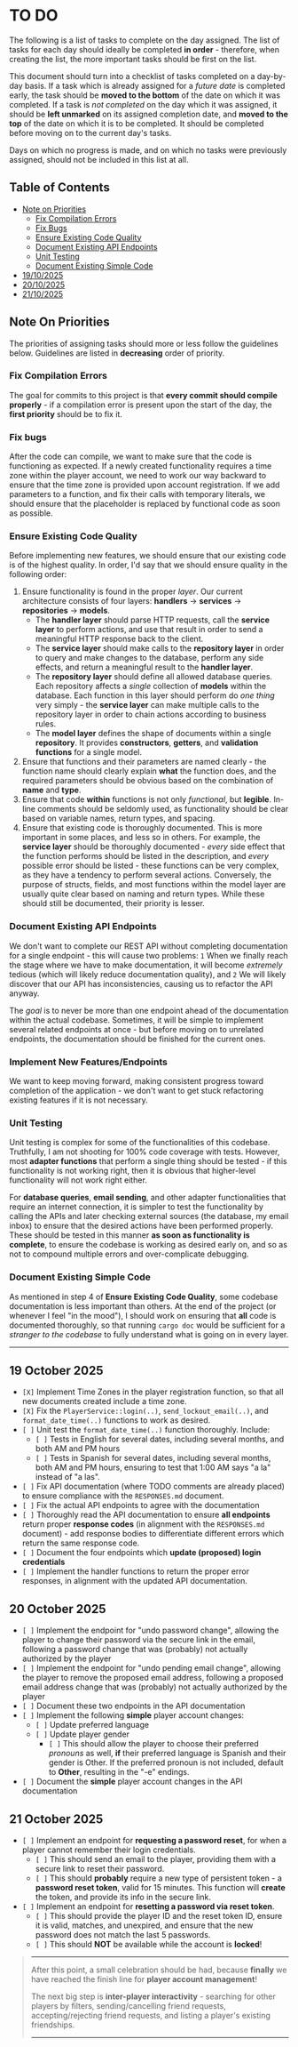 # TO DO

The following is a list of tasks to complete on the day assigned. The list of tasks for each day should ideally be completed **in order** - therefore, when creating the list, the more important tasks should be first on the list.

This document should turn into a checklist of tasks completed on a day-by-day basis. If a task which is already assigned for a _future date_ is completed early, the task should be **moved to the bottom** of the date on which it was completed. If a task is _not completed_ on the day which it was assigned, it should be **left unmarked** on its assigned completion date, and **moved to the top** of the date on which it is to be completed. It should be completed before moving on to the current day's tasks.

Days on which no progress is made, and on which no tasks were previously assigned, should not be included in this list at all.

## Table of Contents

- [Note on Priorities](#note-on-priorities)
  - [Fix Compilation Errors](#fix-compilation-errors)
  - [Fix Bugs](#fix-bugs)
  - [Ensure Existing Code Quality](#ensure-existing-code-quality)
  - [Document Existing API Endpoints](#document-existing-api-endpoints)
  - [Unit Testing](#unit-testing)
  - [Document Existing Simple Code](#document-existing-simple-code)
- [19/10/2025](#19-october-2025)
- [20/10/2025](#20-october-2025)
- [21/10/2025](#21-october-2025)

## Note On Priorities

The priorities of assigning tasks should more or less follow the guidelines below. Guidelines are listed in **decreasing** order of priority.

### Fix Compilation Errors

The goal for commits to this project is that **every commit should compile properly** - if a compilation error is present upon the start of the day, the **first priority** should be to fix it.

### Fix bugs

After the code can compile, we want to make sure that the code is functioning as expected. If a newly created functionality requires a time zone within the player account, we need to work our way backward to ensure that the time zone is provided upon account registration. If we add parameters to a function, and fix their calls with temporary literals, we should ensure that the placeholder is replaced by functional code as soon as possible.

### Ensure Existing Code Quality

Before implementing new features, we should ensure that our existing code is of the highest quality. In order, I'd say that we should ensure quality in the following order:

1. Ensure functionality is found in the proper _layer_. Our current architecture consists of four layers: **handlers** -> **services** -> **repositories** -> **models**.
   - The **handler layer** should parse HTTP requests, call the **service layer** to perform actions, and use that result in order to send a meaningful HTTP response back to the client.
   - The **service layer** should make calls to the **repository layer** in order to query and make changes to the database, perform any side effects, and return a meaningful result to the **handler layer**.
   - The **repository layer** should define all allowed database queries. Each repository affects a _single_ collection of **models** within the database. Each function in this layer should perform do _one thing_ very simply - the **service layer** can make multiple calls to the repository layer in order to chain actions according to business rules.
   - The **model layer** defines the shape of documents within a single **repository**. It provides **constructors**, **getters**, and **validation functions** for a single model.
2. Ensure that functions and their parameters are named clearly - the function name should clearly explain **what** the function does, and the required parameters should be obvious based on the combination of **name** and **type**.
3. Ensure that code **within** functions is not only _functional_, but **legible**. In-line comments should be seldomly used, as functionality should be clear based on variable names, return types, and spacing.
4. Ensure that existing code is thoroughly documented. This is more important in some places, and less so in others. For example, the **service layer** should be thoroughly documented - _every_ side effect that the function performs should be listed in the description, and _every_ possible error should be listed - these functions can be very complex, as they have a tendency to perform several actions. Conversely, the purpose of structs, fields, and most functions within the model layer are usually quite clear based on naming and return types. While these should still be documented, their priority is lesser.

### Document Existing API Endpoints

We don't want to complete our REST API without completing documentation for a single endpoint - this will cause two problems: `1` When we finally reach the stage where we have to make documentation, it will become _extremely_ tedious (which will likely reduce documentation quality), and `2` We will likely discover that our API has inconsistencies, causing us to refactor the API anyway.

The _goal_ is to never be more than one endpoint ahead of the documentation within the actual codebase. Sometimes, it will be simple to implement several related endpoints at once - but before moving on to unrelated endpoints, the documentation should be finished for the current ones.

### Implement New Features/Endpoints

We want to keep moving forward, making consistent progress toward completion of the application - we don't want to get stuck refactoring existing features if it is not necessary.

### Unit Testing

Unit testing is complex for some of the functionalities of this codebase. Truthfully, I am not shooting for 100% code coverage with tests. However, most **adapter functions** that perform a single thing should be tested - if this functionality is not working right, then it is obvious that higher-level functionality will not work right either.

For **database queries**, **email sending**, and other adapter functionalities that require an internet connection, it is simpler to test the functionality by calling the APIs and later checking external sources (the database, my email inbox) to ensure that the desired actions have been performed properly. These should be tested in this manner **as soon as functionality is complete**, to ensure the codebase is working as desired early on, and so as not to compound multiple errors and over-complicate debugging.

### Document Existing Simple Code

As mentioned in step 4 of **Ensure Existing Code Quality**, some codebase documentation is less important than others. At the end of the project (or whenever I feel "in the mood"), I should work on ensuring that **all** code is documented thoroughly, so that running `cargo doc` would be sufficient for a _stranger to the codebase_ to fully understand what is going on in every layer.

---

## 19 October 2025

- `[X]` Implement Time Zones in the player registration function, so that all new documents created include a time zone.
- `[X]` Fix the `PlayerService::login(..)`, `send_lockout_email(..)`, and `format_date_time(..)` functions to work as desired.
- `[ ]` Unit test the `format_date_time(..)` function thoroughly. Include:
  - `[ ]` Tests in English for several dates, including several months, and both AM and PM hours
  - `[ ]` Tests in Spanish for several dates, including several months, both AM and PM hours, ensuring to test that 1:00 AM says "a la" instead of "a las".
- `[ ]` Fix API documentation (where TODO comments are already placed) to ensure compliance with the `RESPONSES.md` document.
- `[ ]` Fix the actual API endpoints to agree with the documentation
- `[ ]` Thoroughly read the API documentation to ensure **all endpoints** return proper **response codes** (in alignment with the `RESPONSES.md` document) - add response bodies to differentiate different errors which return the same response code.
- `[ ]` Document the four endpoints which **update (proposed) login credentials**
- `[ ]` Implement the handler functions to return the proper error responses, in alignment with the updated API documentation.

## 20 October 2025

- `[ ]` Implement the endpoint for "undo password change", allowing the player to change their password via the secure link in the email, following a password change that was (probably) not actually authorized by the player
- `[ ]` Implement the endpoint for "undo pending email change", allowing the player to remove the proposed email address, following a proposed email address change that was (probably) not actually authorized by the player
- `[ ]` Document these two endpoints in the API documentation
- `[ ]` Implement the following **simple** player account changes:
  - `[ ]` Update preferred language
  - `[ ]` Update player gender
    - `[ ]` This should allow the player to choose their preferred _pronouns_ as well, **if** their preferred language is Spanish and their gender is Other. If the preferred pronoun is not included, default to **Other**, resulting in the "-e" endings.
- `[ ]` Document the **simple** player account changes in the API documentation

## 21 October 2025

- `[ ]` Implement an endpoint for **requesting a password reset**, for when a player cannot remember their login credentials.
  - `[ ]` This should send an email to the player, providing them with a secure link to reset their password.
  - `[ ]` This should **probably** require a new type of persistent token - a **password reset token**, valid for 15 minutes. This function will **create** the token, and provide its info in the secure link.
- `[ ]` Implement an endpoint for **resetting a password via reset token**.
  - `[ ]` This should provide the player ID and the reset token ID, ensure it is valid, matches, and unexpired, and ensure that the new password does not match the last 5 passwords.
  - `[ ]` This should **NOT** be available while the account is **locked**!

> ---
>
> After this point, a small celebration should be had, because **finally** we have reached the finish line for **player account management**!
>
> The next big step is **inter-player interactivity** - searching for other players by filters, sending/cancelling friend requests, accepting/rejecting friend requests, and listing a player's existing friendships.
>
> ---
